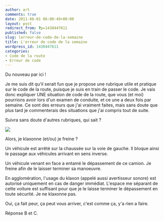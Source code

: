 ```yaml
---
author: art
comments: true
date: 2011-06-01 06:00:49+00:00
layout: post
redirect_from: ?p=1438447611
published: false
slug: lerreur-de-code-de-la-semaine
title: L'erreur de code de la semaine
wordpress_id: 1438447611
categories:
- Code de la route
- Erreur de code
---
```


Du nouveau par ici !

Je me suis dit qu'il serait fun que je propose une rubrique utile et pratique sur le code de la route, puisque je suis en train de passer le code. Je vais donc expliquer UNE situation de code de la route, que vous (et moi) pourrions avoir lors d'un examen de conduite, et ce une a deux fois par semaine. Ce sont des erreurs que j'ai vraiment faites, mais sans doute que plus tard je commenterais des situations que j'ai compris tout de suite.

Suivra sans doute d'autres rubriques, qui sait ?

[![](https://static.irz.fr/2011/05/hiro-2011-05-31-à-17.10.10.png)](https://static.irz.fr/2011/05/hiro-2011-05-31-à-17.10.10.png)

Alors, je klaxonne (et/ou) je freine ?

Un véhicule est arrêté sur la chaussée sur la voie de gauche. Il bloque ainsi le passage aux véhicules arrivant en sens inverse.

Un véhicule venant en face a entamé le dépassement de ce camion. Je freine afin de le laisser terminer sa manoeuvre.

En agglomération, l'usage du klaxon (appelé aussi avertisseur sonore) est autorisé uniquement en cas de danger immédiat. L'espace me séparant de cette voiture est suffisant pour que je le laisse terminer le dépassement en toute sécurité. Je ne klaxonne pas.

Oui, ça fait peur, ça peut vous arriver, c'est comme ça, y'a rien a faire.

Réponse B et C.


